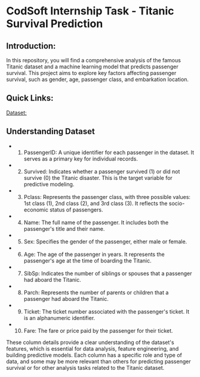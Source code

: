 # CodSoft Internship Task - Titanic Survival Prediction

## Introduction: 
In this repository, you will find a comprehensive analysis of the famous Titanic dataset and a machine learning model that predicts passenger survival. This project aims to explore key factors affecting passenger survival, such as gender, age, passenger class, and embarkation location.

## Quick Links:
[Dataset:](https://www.kaggle.com/datasets/brendan45774/test-file)

## Understanding Dataset 
- 1. PassengerID: A unique identifier for each passenger in the dataset. It serves as a primary key for individual records.
- 2. Survived: Indicates whether a passenger survived (1) or did not survive (0) the Titanic disaster. This is the target variable for predictive modeling.
- 3. Pclass: Represents the passenger class, with three possible values: 1st class (1), 2nd class (2), and 3rd class (3). It reflects the socio-economic status of passengers.
- 4. Name: The full name of the passenger. It includes both the passenger's title and their name. 
- 5. Sex: Specifies the gender of the passenger, either male or female.
- 6. Age: The age of the passenger in years. It represents the passenger's age at the time of boarding the Titanic.
- 7. SibSp: Indicates the number of siblings or spouses that a passenger had aboard the Titanic.
- 8. Parch: Represents the number of parents or children that a passenger had aboard the Titanic. 
- 9. Ticket: The ticket number associated with the passenger's ticket. It is an alphanumeric identifier.
- 10. Fare: The fare or price paid by the passenger for their ticket.

These column details provide a clear understanding of the dataset's features, which is essential for data analysis, feature engineering, and building predictive models. Each column has a specific role and type of data, and some may be more relevant than others for predicting passenger survival or for other analysis tasks related to the Titanic dataset.




